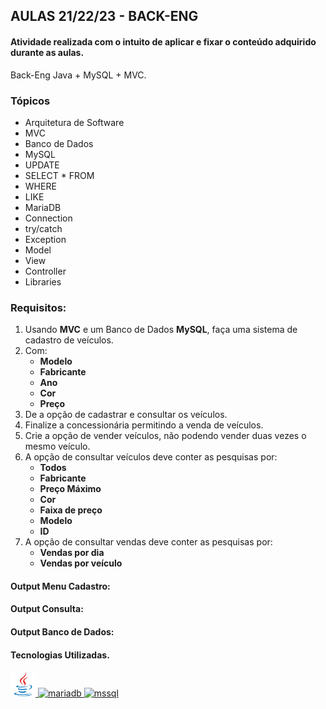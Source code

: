 <h2>AULAS 21/22/23 - BACK-ENG</h2>
<h4><p>Atividade realizada com o intuito de aplicar e fixar o conteúdo adquirido durante as aulas.</p></h4>
<p>Back-Eng Java + MySQL + MVC.</p>
<h3>Tópicos</h3>
<ul>
<li>Arquitetura de Software</li>
<li>MVC</li>
<li>Banco de Dados</li> 
<li>MySQL</li>
<li>UPDATE</li>
<li>SELECT * FROM</li>
<li>WHERE</li>
<li>LIKE</li>
<li>MariaDB</li>
<li>Connection</li>
<li>try/catch</li>
<li>Exception</li>
<li>Model</li>
<li>View</li>
<li>Controller</li>
<li>Libraries</li>
</ul>

<h3>Requisitos:</h3>
<ol>
  <li>Usando <b>MVC</b> e um Banco de Dados <b>MySQL</b>, faça uma sistema de cadastro de veículos.</li>
  <li>Com:
    <ul>
    <li> <b>Modelo</b> </li>    
    <li> <b>Fabricante</b> </li>
    <li> <b>Ano</b> </li>
    <li> <b>Cor</b> </li>
    <li> <b>Preço</b> </li>
    </ul>  
  </li>
  <li>De a opção de cadastrar e consultar os veículos.</li>
  <li>Finalize a concessionária permitindo a venda de veículos.</li>  
  <li>Crie a opção de vender veículos, não podendo vender duas vezes o mesmo veículo.</li>
  
<li>A opção de consultar veículos deve conter as pesquisas por:
    <ul>
    <li><b>Todos</b></li>
    <li><b>Fabricante</b></li>
    <li><b>Preço Máximo</b></li>      
    <li><b>Cor</b></li>
    <li><b>Faixa de preço</b></li>
    <li><b>Modelo</b></li>      
    <li><b>ID</b></li>
    </ul>  
  </li>
  <li>A opção de consultar vendas deve conter as pesquisas por:
    <ul>
    <li><b>Vendas por dia</b></li>
    <li><b>Vendas por veículo</b></li>
    </ul>  
  </li>
</ol>

<h4>Output Menu Cadastro:</h4> 



<h4>Output Consulta:</h4>



<h4>Output Banco de Dados:</h4>


<h4>Tecnologias Utilizadas.</h4>
 
<p align="left">
<a href="https://www.java.com" target="_blank" rel="noreferrer"> <img src="https://raw.githubusercontent.com/devicons/devicon/master/icons/java/java-original.svg" alt="java" width="40" height="40"/> </a> <a href="https://mariadb.org/" target="_blank" rel="noreferrer"> <img src="https://www.vectorlogo.zone/logos/mariadb/mariadb-icon.svg" alt="mariadb" width="40" height="40"/> </a> <a href="https://www.microsoft.com/en-us/sql-server" target="_blank" rel="noreferrer"> <img src="https://www.svgrepo.com/show/303229/microsoft-sql-server-logo.svg" alt="mssql" width="40" height="40"/> </a> </p> 

